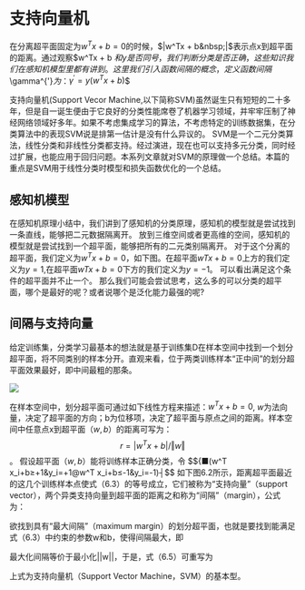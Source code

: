 
# 支持向量机
在分离超平面固定为$w^Tx + b = 0$的时候，$|w^Tx + b&nbsp;|$表示点x到超平面的距离。通过观察$w^Tx + b $和y是否同号，我们判断分类是否正确，这些知识我们在感知机模型里都有讲到。这里我们引入函数间隔的概念，定义函数间隔$\gamma^{'}$为：$$\gamma^{'} = y(w^Tx + b)$$</p>


支持向量机(Support Vecor Machine,以下简称SVM)虽然诞生只有短短的二十多年，但是自一诞生便由于它良好的分类性能席卷了机器学习领域，并牢牢压制了神经网络领域好多年。如果不考虑集成学习的算法，不考虑特定的训练数据集，在分类算法中的表现SVM说是排第一估计是没有什么异议的。
SVM是一个二元分类算法，线性分类和非线性分类都支持。经过演进，现在也可以支持多元分类，同时经过扩展，也能应用于回归问题。本系列文章就对SVM的原理做一个总结。本篇的重点是SVM用于线性分类时模型和损失函数优化的一个总结。

## 感知机模型
在感知机原理小结中，我们讲到了感知机的分类原理，感知机的模型就是尝试找到一条直线，能够把二元数据隔离开。
放到三维空间或者更高维的空间，感知机的模型就是尝试找到一个超平面，能够把所有的二元类别隔离开。
对于这个分离的超平面，我们定义为$w^Tx+b=0$，如下图。在超平面$wTx+b=0$上方的我们定义为$y=1$,在超平面$wTx+b=0$下方的我们定义为$y=−1$。
可以看出满足这个条件的超平面并不止一个。
那么我们可能会尝试思考，这么多的可以分类的超平面，哪个是最好的呢？或者说哪个是泛化能力最强的呢?

## 间隔与支持向量
给定训练集，分类学习最基本的想法就是基于训练集D在样本空间中找到一个划分超平面，将不同类别的样本分开。直观来看，位于两类训练样本“正中间”的划分超平面效果最好，即中间最粗的那条。

![](http://o73nd1ra4.bkt.clouddn.com/ML7-1.png)

在样本空间中，划分超平面可通过如下线性方程来描述：$w^Tx+b=0$, $w$为法向量，决定了超平面的方向；b为位移项，决定了超平面与原点之间的距离。样本空间中任意点x到超平面$（w,b）$的距离可写为：$$r=|w^T x+b|/‖w‖ $$。
假设超平面$（w,b）$能将训练样本正确分类，令
$${■(w^T x_i+b≥+1&y_i=+1@w^T x_i+b≤-1&y_i=-1)┤$$
如下图6.2所示，距离超平面最近的这几个训练样本点使式（6.3）的等号成立，它们被称为“支持向量”（support vector），两个异类支持向量到超平面的距离之和称为“间隔”（margin），公式为：


欲找到具有“最大间隔”（maximum margin）的划分超平面，也就是要找到能满足式（6.3）中约束的参数w和b，使得间隔最大，即

最大化间隔等价于最小化||w||，于是，式（6.5）可重写为

上式为支持向量机（Support Vector Machine，SVM）的基本型。



<script type="text/javascript" src="http://cdn.mathjax.org/mathjax/latest/MathJax.js?config=default"></script>
